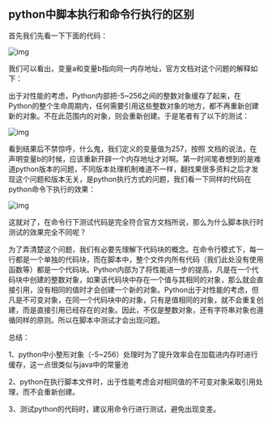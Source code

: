## python中脚本执行和命令行执行的区别

首先我们先看一下下面的代码：

![img](https://ss1.baidu.com/6ONXsjip0QIZ8tyhnq/it/u=3574901863,1186919481&fm=173&app=25&f=JPEG?w=549&h=288&s=6110E43B1B425C4908C410D30000F0B2)

我们可以看出，变量a和变量b指向同一内存地址，官方文档对这个问题的解释如下：

出于对性能的考虑，Python内部把-5~256之间的整数对象缓存了起来，在Python的整个生命周期内，任何需要引用这些整数对象的地方，都不再重新创建新的对象。不在此范围内的对象，则会重新创建。于是笔者有了以下的测试：

![img](https://ss1.baidu.com/6ONXsjip0QIZ8tyhnq/it/u=2568162670,2669741924&fm=173&app=25&f=JPEG?w=481&h=294&s=E418E53A194E454D0AE414D2000080B2)

看到结果后不禁惊呼，什么鬼，我们定义的变量值为257，按照 文档的说法，在声明变量b的时候，应该重新开辟一个内存地址才对啊。第一时间笔者想到的是难道python版本的问题，不同版本处理机制难道不一样，翻找果很多资料之后才发现这个问题和版本无关，是python执行方式的问题，我们看一下同样的代码在python命令下执行的效果：

![img](https://ss2.baidu.com/6ONYsjip0QIZ8tyhnq/it/u=1868287649,3153067131&fm=173&app=25&f=JPEG?w=334&h=213&s=2FA674234D425E4F5AFDA5DA0000C0B3) 

这就对了，在命令行下测试代码是完全符合官方文档所说，那么为什么脚本执行时测试的效果完全不同呢？

为了弄清楚这个问题，我们有必要先理解下代码块的概念。在命令行模式下，每一行都是一个单独的代码块，而在脚本中，整个文件内所有代码（我们此处没有使用函数等）都是一个代码块。Python内部为了将性能进一步的提高，凡是在一个代码块中创建的整数对象，如果该代码块中存在一个值与其相同的对象，那么就会直接引用，没有相同的值时才会创建一个新的对象。Python出于对性能的考虑，但凡是不可变对象，在同一个代码块中的对象，只有是值相同的对象，就不会重复创建，而是直接引用已经存在的对象。因此，不仅是整数对象，还有字符串对象也遵循同样的原则。所以在脚本中测试才会出现问题。

总结：

1、python中小整形对象（-5~256）处理时为了提升效率会在加载进内存时进行缓存，这一点很类似与java中的常量池

2、python在执行脚本文件时，出于性能考虑会对相同值的不可变对象采取引用处理，而不会重新创建。

3、测试python的代码时，建议用命令行进行测试，避免出现变差。